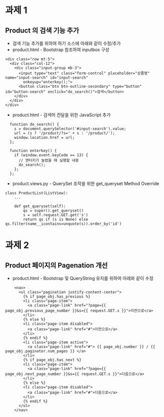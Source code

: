 # 과제 1
## Product 의 검색 기능 추가
* 검색 기능 추가를 위하여 하기 소스에 아래와 같이 수정/추가
* product.html - Bootstrap 참조하여 inputbox 구성
```
<div class="row mt-5">
  <div class="col-12">
    <div class="input-group mb-3">
      <input type="text" class="form-control" placeholder="상품명" name="input-search" id="input-search"
        onkeyup="enterkey();">
      <button class="btn btn-outline-secondary" type="button" id="button-search" onclick="do_search()">검색</button>
    </div>
  </div>
</div>
```
* product.html - 검색어 전달을 위한 JavaScript 추가
```
  function do_search() {
    s = document.querySelector('#input-search').value;
    url = (s ? '/product/?s=' + s : '/product/');
    window.location.href = url;
  };

  function enterkey() {
    if (window.event.keyCode == 13) {
      // 엔터키가 눌렸을 때 실행할 내용
      do_search();
    };
  };
```
* product.views.py - QuerySet 조작을 위한 get_queryset Method Override
```
class ProductList(ListView):
    ...

    def get_queryset(self):
        qs = super().get_queryset()
        s = self.request.GET.get('s')
        return qs if (s is None) else qs.filter(name__icontains=unquote(s)).order_by('id')
```
# 과제 2
## Product 페이지의 Pagenation 개선
* product.html - Bootstrap 및 QueryString 유지를 위하여 아래와 같이 수정
```
    <nav>
      <ul class="pagination justify-content-center">
        {% if page_obj.has_previous %}
        <li class="page-item">
          <a class="page-link" href="?page={{ page_obj.previous_page_number }}&s={{ request.GET.s }}">이전으로</a>
        </li>
        {% else %}
        <li class="page-item disabled">
          <a class="page-link" href="#">이전으로</a>
        </li>
        {% endif %}
        <li class="page-item active">
          <a class="page-link" href="#"> {{ page_obj.number }} / {{ page_obj.paginator.num_pages }} </a>
        </li>
        {% if page_obj.has_next %}
        <li class="page-item">
          <a class="page-link" href="?page={{ page_obj.next_page_number }}&s={{ request.GET.s }}">다음으로</a>
        </li>
        {% else %}
        <li class="page-item disabled">
          <a class="page-link" href="#">다음으로</a>
        </li>
        {% endif %}
      </ul>
    </nav>
```
